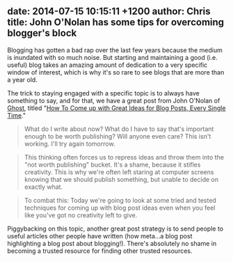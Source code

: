 date: 2014-07-15 10:15:11 +1200
author: Chris
title: John O'Nolan has some tips for overcoming blogger's block
----

<!-- excerpt -->

Blogging has gotten a bad rap over the last few years because the medium is inundated with so much noise. But starting and maintaining a good (i.e. useful) blog takes an amazing amount of dedication to a very specific window of interest, which is why it's so rare to see blogs that are more than a year old.

The trick to staying engaged with a specific topic is to always have something to say, and for that, we have a great post from John O'Nolan of [Ghost](https://iwantmyname.com/services/blog-hosting/ghost-custom-domain), titled "[How To Come up with Great Ideas for Blog Posts, Every Single Time](http://blog.ghost.org/great-blog-post-ideas/)."

<!-- /excerpt -->

> What do I write about now? What do I have to say that's important enough to be worth publishing? Will anyone even care? This isn't working. I'll try again tomorrow.

> This thinking often forces us to repress ideas and throw them into the "not worth publishing" bucket. It's a shame, because it stifles creativity. This is why we're often left staring at computer screens knowing that we should publish something, but unable to decide on exactly what.

> To combat this: Today we're going to look at some tried and tested techniques for coming up with blog post ideas even when you feel like you've got no creativity left to give.

Piggybacking on this topic, another great post strategy is to send people to useful articles other people have written (how meta...a blog post highlighting a blog post about blogging!). There's absolutely no shame in becoming a trusted resource for finding other trusted resources.